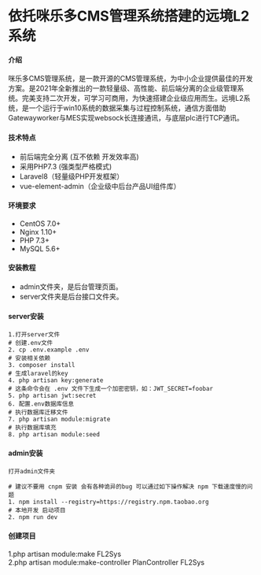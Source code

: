 # 依托咪乐多CMS管理系统搭建的远境L2系统

#### 介绍
咪乐多CMS管理系统，是一款开源的CMS管理系统，为中小企业提供最佳的开发方案。是2021年全新推出的一款轻量级、高性能、前后端分离的企业级管理系统。完美支持二次开发，可学习可商用，为快速搭建企业级应用而生。远境L2系统，是一个运行于win10系统的数据采集与过程控制系统，通信方面借助Gatewayworker与MES实现websock长连接通讯，与底层plc进行TCP通讯。
#### 技术特点

- 前后端完全分离 (互不依赖 开发效率高)
- 采用PHP7.3 (强类型严格模式)
- Laravel8（轻量级PHP开发框架）
- vue-element-admin（企业级中后台产品UI组件库）

#### 环境要求

- CentOS 7.0+
- Nginx 1.10+
- PHP 7.3+
- MySQL 5.6+



#### 安装教程

- admin文件夹，是后台管理页面。
- server文件夹是后台接口文件夹。
#### server安装

```
1.打开server文件
# 创建.env文件
2. cp .env.example .env
# 安装相关依赖
3. composer install
# 生成laravel的key
4. php artisan key:generate
# 这条命令会在 .env 文件下生成一个加密密钥，如：JWT_SECRET=foobar
5. php artisan jwt:secret
6. 配置.env数据库信息
# 执行数据库迁移文件
7. php artisan module:migrate
# 执行数据库填充
8. php artisan module:seed
```
#### admin安装

```
打开admin文件夹

# 建议不要用 cnpm 安装 会有各种诡异的bug 可以通过如下操作解决 npm 下载速度慢的问题
1. npm install --registry=https://registry.npm.taobao.org
# 本地开发 启动项目
2. npm run dev
```
#### 创建项目
1.php artisan module:make FL2Sys  
2.php artisan module:make-controller PlanController FL2Sys


